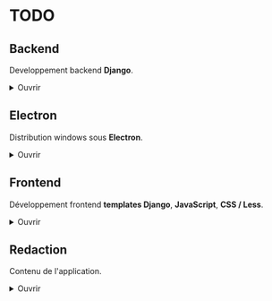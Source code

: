 # TODO

## Backend
Developpement backend **Django**.

<details>
<summary>Ouvrir</summary>

### Développer :

- Optimiser le code
    - [ ] Enlever les dépendences non utilisées
    - [ ] Trouver un moyen de réduire la query pour les guides dans *guide_detail*
        - A chaque changement de guide, ils sont tous récupérés alors qu'il ne pourrait y en a avoir qu'une dizaine, 10 avant, 10 après
        - Mais il est possible que le cache des guides empeche un quelconque soucis avec l'état actuel, à voir
    - [x] Reduire le nombre de redondance et de code inutile
- [ ] **V1.0.4^** Permettre l'arrivée sur le dernier guide vu de la version précédente lors d'un chargement de progression.
    - Ça devrait être assez simple en sauvegardant le dernier guide vu dans *global* de mon JSON et une fois tout chargé depuis *views*, rediriger. L'autre avantage c'est qu'il n'y aurait pas à changer manuellement de guide pour refresh.
- [ ] **V1.0.4^** Ajouter un champ *icone* dans *Guide* et ainsi afficher une icone pour simplifier la navigation.
    - Guides qui pourraient en bénéficier : **Alignements**, **donjons**, **informations**, **Dofus**
- [ ] **V1.0.4^** Retirer l'obligation d'avoir le champs *level* de rempli et enlever le niveau des guides **infos**.
- [ ] **V1.+** Mettre en place donjons.
- [ ] **V1.+** Revoir toute la section **Quêtes** lorsque le guide est en rapport avec Tour du monde et Tornade des donjons.
    - L'idée c'est de changer **Quêtes** en **Donjons** et que les succès affichent les donjons à la place des quêtes.
- [ ] **V1.+** Ajouter un champ level aux succès et permettre un tri des succès par niveaux.

<details>
<summary>Résolus</summary>

- Optimiser le code
    - [x] Enlever le dossier staticfiles
    - [x] Enlever les compresseurs en dev
    - [x] Revoir les turbo frames
- [x] Ajouter un champ position pour les quêtes / succès pour géré le triage dans le cas où y'a besoin de les changés de place.
- [x] Faire une vérification complete de l'appli avec le django_debug.log
- [x] Comprendre les fichier statiques en debug false + compression
- [x] Finir le système de tri du contenu selon l'alignement - En cours
- [x] Ajouter un toggle pour l'*alignement*, le mettre en storage.
- [x] Supprimer *LastSession*, rajouter un champ *is_last_seen* dans *GuideAchievement* pour sauvegarder l'achievement qui a été vu en dernier dans ce guide.
- [x] Revoir le fonctionnement du *selected_achievement* dans ma view *guide_detail*   
- [x] Enlever tout ce qui concerne le *achievement_id* dans guide_detail
- [x] Mettre en place la redirection vers le last_guide / last_achievement (la solution était plus simple : mettre simplement en place le dernier succès vu)
- [x] Supprimer *LastSession*, rajouter un champ *is_last_seen* dans *GuideAchievement* pour sauvegarder l'achievement qui a été vu en dernier dans ce guide.
- [x] Revoir le fonctionnement du *selected_achievement* dans ma view *guide_detail*   
- [x] Enlever tout ce qui concerne le *achievement_id* dans guide_detail
- [x] Mettre en place la sauvegarde du dernier achievement vu lors des cliques sur ces derniers (Ne sauvegarde que le premier du guide actuellement)
- [x] Créer une fonction pour les navs et les enlever de *guide_detail*
- [x] Finir le peuplement des quêtes dans achievements.json
- [x] Peupler la BDD avec le contenu de achievements.json
- [x] Peupler la BDD avec le contenu de guides.json
- [x] Créer un model "dungeon"
- [x] Penser la mise en place de la navigation.
- [x] Mettre en place Turbo
- [x] Mettre en place la navigation des guides.
- [x] Rendre les barres de navigation fonctionnels
- [x] Electron : actuellement l'ouverture de liens se fait avec une page electron. Je ne le veux pas.
- [x] Mettre en place les validation de quêtes
- [x] Mettre en place la bottom bar de Quêtes
- [x] Modifier les problêmes lié à _validAll_ qui ne peut pas enchainer les toggles (lié à la façon de render la view)
- [x] Mettre en place l'arrivée sur le dernier guide vu
- [x] Mettre en place l'arrivée sur le premier succès non à 100%
</details>

### Bogues :

- [ ] **#1** Le *validate* des quêtes du succès **Donjons avancés** ne rafraichissent pas le succès et donc ni son pourcentages, ni sa bordure.
    - Lorsque je suis en alignement Neutre, ça fonctionne.


<details>
<summary>Résolus</summary>

- [x] Régler le probleme de redirection d'alignment_choice, turbo le prends pas..
- [x] Le toggleCompletion ne refresh pas auto le guide où la quête est doublon.
- [x] Problemes de "*content missing*" sur le succès "*Tout est en Ordre*" du guide "**Archipel de Valonia - Albuera**" (Vu qu'ici)
- [x] Icones d'alignements s'affichent en double *guide_detail*
- [x] Afficher les bonnes icones d'alignement
- [x] Problèmes à l'arrivée sur les guides 4 et 169
- [x] Le titre du succès dans quêtes ne se met pas à jour lors des cliques sur un succès différent (c'était du JS enfaite)
</details>

</details>


## Electron 
Distribution windows sous **Electron**.

<details>
<summary>Ouvrir</summary>

### Développer :

- [ ] **#1** Ajouter l'installation de Python pendant le script (avec l'installateur).
- [ ] **#4** Éffacer le dossier *dependencies* une fois utilisé.
- [ ] **#3** Ajouter un loading screen au lancer.

<details>
<summary>Résolus</summary>

- [x] Comprendre comment utiliser Electron Forge
- [x] Faire un test de build
- [x] Le *validateAll* sur spam du bouton finit par ralentir un des processus, peut être le *clickNextAchievement*, ou peut être le render de quests    
- [x] S'assurer que lors de la fermeture de l'app via la X le terminal s'arrête (à vérif lorsqu'il y aura le .exe)
- [x] Résoudre *Electron Security Warning (Insecure Content-Security-Policy)*
- [x] Regler les gros problèmes de mémoires avec *Electron* (c'était la vidéo)
</details>

### Bogues :

- [ ] **#4** Les processus *Python* continuent de se réouvrir à la fermeture de l'app. (Semble s'être réglé, à observer)
- [x] **#1** L'installation demande des permissions *admin* pour installer les dépendences avec *pip*. 
- [x] **#2** Revoir la logique du script dans une certaine mesure. Il faudrait partager correctement la logique d'installation avec celle du lancement.
- [x] **#3** Dans le cas où le *#2* ne suffit pas, il faut revoir les events squirrel qui la plupart du temps empêche de lancer l'app du premier coup.

</details>


## Frontend
Développement frontend **templates Django**, **JavaScript**, **CSS / Less**.

<details>
<summary>Ouvrir</summary>

### Développer :

- [ ] **#2** Au démarrage de l'application les liens du dernier guide, celui ouvert, ne sont pas cliquable.
- **#1** Optimiser le code 
    - [ ] Vérifier les events js - En cours
- [ ] **#4** Media queries
- **V1.+** Réimplémenter les *clickNextAchievement*, *clickCurrentAchievement*
- **V1.+** Ajouter une recherche
    - De guide
    - De quête
- **V1.+** Implémenter d'autres themes
    - Changer l'image background selon le thème
- **V1.+** Au survol d'une quête ou d'un succès dans les guides, mettre en surbrillance la quête et le succès.

<details>
<summary>Résolus</summary>

- Optimiser le code 
    - Améliorer l'accessibilité
        - [x] Changer la plupart de mes ul / li en divs - En cours
        - [x] Remplir le alt des images - En cours
        - [x] Aria label sur les liens
        - [x] Aria label sur les boutons
    - [x] Adapter le click JS en click sur la classe active seulement 
    - [x] Régler l'erreur *Form submission canceled because the form is not connected*
- [x] **#3** Changer le pseudo discord de Skyzio en son youtube
- [x] **#2** Mettre (remettre) un délais sur l'utilisation de *openAll* pour éviter qu'un con n'ouvre 100 onglets après avoir spam le btn.
- [x] Remplacer le pourcentage de progression pour les guides car c'est relativement incompatible avec ma mise en pratique du guide
- [x] Ajouter le passage au succès suivant lors de la validation manuelle des succès
- [x] Ajouter des eventlistener sur les fleches gauche et droite pour naviguer dans les *guides*
- [x] Ajouter des eventlistener sur les fleches du haut et du bas pour naviguer avec la *topNav*
- [x] Ajouter l'icon other.png
- [x] Ajouter un délais sur le clique du *validateAll*
- [x] Faire en sorte que le *validateAll* lors du dernier succès du guide reste sur le dernier succès (probablement doublon avec la ligne de dessus) 
- [x] Terminer le front
- [x] Comprendre pourquoi #prevision n'existe pas dans les autres guides. (Mauvais format à la redaction)
- [x] Sur hover des succès : faire en sorte que le title prenne toute la hauteur + border radius right 8px
- [x] Update auto des borders selon la complétion
- [x] Update auto des pourcents selon la complétion
- [x] Peupler le front avec les données du back
- [x] Changer les checkbox en un bouton de validation
- [x] Faire le style du drop down de _topNav_
- [x] Mettre en place le passage au succès suivant après un _validateAll_ plutôt que de recliquer sur l'actuel
- [x] Rotate de 180 le caret de _topNav_ lorsque le drop est down
- [x] Enlever la video en background, elle se met à lag dans l'app Electron
</details>

### Bogues :

- [ ] **#2** La *navigation clavier* : Je la laisse mais il faut prévenir de pas trop spam comme des dératés au risque de devoir relancer l'app.
- [ ] **#4** Le background du titre de l'achievement se perd lors du clique sur un achievement si plus de 2 quêtes sont complétés

<details>
<summary>Résolus</summary>

- [x] **#1** La *topNav* se réouvre lorsque **compress = true**. S : Le problème venait du fait que j'avais enlever **data-turbo-permanent** de *topNav*...
- [x] **#3** Résoudre *.active* qui disparait des succès lors de la validation des quêtes et qui empêche de leurs remettre. S : C'était un problème de comparaison entre achievement et last_seen_achievement
- [x] Moins flagrant sur le navigateur mais j'ai pu constater qu'il arrive malgré le disabled que lors du spam intense de *validateAll* des succès sont sautés. S : Probablement la compression.
- [x] La topNav ne galère plus par contre il faut que je mette un await sur la fermeture ou que je revois les setTimeout car le caret n'a pas le temps de se fermer. S : Comme pour les délais entre les guides.
- [x] Délais entre les changements des guides. S : La compression des assets, et le collectstatic règles tous les problèmes de latence.
- [x] Valider puis dévalider une seule quête cause le même problême: le bouton _validateAll_ ne prends plus la dite quête en compte et valide toute les autres. 
- [x] Lorsque je selectionne un guide et que je refresh la page, la *topNav* ne revient pas sur le dernier guide vu (scrollIntoView *nav.js*) S:Stocker la pos ?
- [x] Fix le JS de guide.js qui se dédouble après changemement de page
- [x] La topNav bug avec Electron, le toggleOpen galère
- [x] Le *clickCurrentAchievement* lorsqu'il n'y a plus de *nextAchievement* ne fonctionne pas
- [x] *validateAll* envoie vers */app/guide/x/quests/x* lorsque c'est le dernier succès de la liste, et lors de *doubles click*
- [x] Double les ouvertures de liens lors de *openAll*
- [x] Le titre du succès dans quêtes ne change pas suite au focus
- [x] Lorsque je valide toute les quêtes individuellement, le bouton _validateAll_ ne se met pas à jour et reste sur valider tout.
- [x] Refaire fonctionner la *topNav* qui est en partie cassé depuis le styling
- [x] Les event listener de click lorsque la _topNav_ est ouverte ne fonctionnent plus (pas?) pour fermer la nav
- Problèmes sur le premier chargement de la page qui ne prends pas le js en compte
    - [x] Le focus sur le premier succès non complété ne se fait pas lors de l'arrivée
    - [x] _validateAll_ ne fonctionne pas
</details>

</details>


## Redaction
Contenu de l'application.

<details>
<summary>Ouvrir</summary>

### Rédiger :

- [ ] **#8** Mettre à jour les guides selon le GPO v3.0 de Skyzio 
    - Actuellement au guide id 85 "Bleu Turquoise - 2 / 5 - Troisième Dofus Primordial"
- [ ] **#1** Rédiger tous les Guides
    - Dernier : guide id 51 : "Vert Émeraude : Premier Dofus Primordial"
- **#3** Ajouter des guides de rappel de temps en temps
    - Exemple : quelques guides avant le Veilleur pour rappeler de ne pas aller au dela du level 114
- [ ] **#4** Ajouter un guide Rush Donjons après les Quêtes alignement Brak 41
- [ ] **#9** Ajouter les copyrights 
    - Certaines illustrations sont la propriété d'Ankama Games, d'autre de <a href="https://icones8.fr/">Icones8</a> - Tous droits réservés.

- [ ] **V1.+** Combiné les guides ayant pour objectif la complétion d'un donjon
- [ ] **V1.+** Repenser la structure pour les succès Tour du monde et Tornade des donjons
    - Ajouter un succès Tour du monde et y mettre les 27 quêtes (donjons ?)
    - Pareil pour Tornade des donjons, ça ne refletera pas le vrai succès mais il se terminera bien au même moment.

<details>
<summary>Résolus</summary>

- [x] **#10** Ajouter les numéros de quêtes aux quêtes d'alignement
- [x] **#5** Ajouter un guide Rush Donjons après les Quêtes alignement Brak 20
- [x] **#8** Refaire les screens du tuto
- [x] Ajouter un guide pour choisir son alignement
- [x] Faire le _README_ de l'app - En cours
- [x] **Garde à vous** et **Chef oui chef** du guide Quêtes d'alignements 4 à 16 affichent n'imp
- [x] Ajouter les succès aux guides avant rédaction
- [x] Rédiger 1/3 des guides
- [x] Faire le guide tuto
</details>

</details>

</details>

